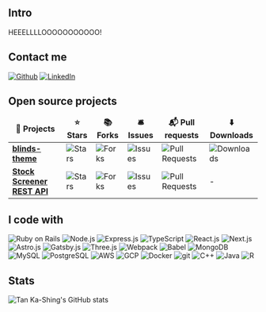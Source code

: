## Intro

<p>HEEELLLLOOOOOOOOOOO!</p>

## Contact me
<p>
  <a href="https://github.com/orbulant" target="_blank"><img alt="Github" src="https://img.shields.io/badge/GitHub-%2312100E.svg?&style=flat&logo=Github&logoColor=white" /></a>
  <a href="https://www.linkedin.com/in/tankashing" target="_blank"><img alt="LinkedIn" src="https://img.shields.io/badge/linkedin-%230077B5.svg?&style=flat&logo=linkedin&logoColor=white" /></a>
</p>


## Open source projects
<table>
  <thead align="center">
    <tr border: none;>
      <td><b>🎁 Projects</b></td>
      <td><b>⭐ Stars</b></td>
      <td><b>📚 Forks</b></td>
      <td><b>🛎 Issues</b></td>
      <td><b>📬 Pull requests</b></td>
      <td><b>⬇️ Downloads</b></td>
    </tr>
  </thead>
  <tr>
    <td><a href="https://github.com/orbulant/blinds-theme"><b>blinds-theme</b></a></td>
    <td><img alt="Stars" src="https://img.shields.io/github/stars/orbulant/blinds-theme?style=flat&labelColor=343b41"/></td>
    <td><img alt="Forks" src="https://img.shields.io/github/forks/orbulant/blinds-theme?style=flat&labelColor=343b41"/></td>
    <td><img alt="Issues" src="https://img.shields.io/github/issues/orbulant/blinds-theme?style=flat&labelColor=343b41"/></td>
    <td><img alt="Pull Requests" src="https://img.shields.io/github/issues-pr/orbulant/blinds-theme?style=flat&labelColor=343b41"/></td>
    <td><img alt="Downloads" src="https://img.shields.io/visual-studio-marketplace/d/tankashing.blinds-theme"/></td>
  </tr>
  <tr>
    <td><a href="https://github.com/orbulant/stock-screener"><b>Stock Screener REST API</b></a></td>
    <td><img alt="Stars" src="https://img.shields.io/github/stars/orbulant/stock-screener?style=flat&labelColor=343b41"/></td>
    <td><img alt="Forks" src="https://img.shields.io/github/forks/orbulant/stock-screener?style=flat&labelColor=343b41"/></td>
    <td><img alt="Issues" src="https://img.shields.io/github/issues/orbulant/stock-screener?style=flat&labelColor=343b41"/></td>
    <td><img alt="Pull Requests" src="https://img.shields.io/github/issues-pr/orbulant/stock-screener?style=flat&labelColor=343b41"/></td>
    <td>-</td>
  </tr>
</table>

## I code with
<p>
  <img alt="Ruby on Rails" src="https://img.shields.io/badge/-Ruby_on_Rails-CC0000?style=flat&logo=ruby-on-rails&logoColor=white" />
  <img alt="Node.js" src="https://img.shields.io/badge/-Nodejs-43853d?style=flat&logo=Node.js&logoColor=white" />
  <img alt="Express.js" src="https://img.shields.io/badge/-Express.js-000000?style=flat&logo=express&logoColor=white" />
  <img alt="TypeScript" src="https://img.shields.io/badge/-TypeScript-007ACC?style=flat&logo=typescript&logoColor=white" />
  <img alt="React.js" src="https://img.shields.io/badge/-React-45b8d8?style=flat&logo=react&logoColor=white" />
  <img alt="Next.js" src="https://img.shields.io/badge/-Next.js-000000?style=flat&logo=nextdotjs&logoColor=white" />
  <img alt="Astro.js" src="https://img.shields.io/badge/-Astro.js-FF5A03?style=flat&logo=astro&logoColor=white" />
  <img alt="Gatsby.js" src="https://img.shields.io/badge/-Gatsby-663399?style=flat&logo=gatsby&logoColor=white" />
  <img alt="Three.js" src="https://img.shields.io/badge/-Three.js-000000?style=flat&logo=three.js&logoColor=white" />
  <img alt="Webpack" src="https://img.shields.io/badge/-Webpack-8DD6F9?style=flat&logo=webpack&logoColor=black" />
  <img alt="Babel" src="https://img.shields.io/badge/-Babel-F9DC3e?style=flat&logo=babel&logoColor=black" />
  <img alt="MongoDB" src="https://img.shields.io/badge/-MongoDB-13aa52?style=flat&logo=mongodb&logoColor=white" />
  <img alt="MySQL" src="https://img.shields.io/badge/MySQL-005C84?style=flat&logo=mysql&logoColor=white" />
  <img alt="PostgreSQL" src="https://img.shields.io/badge/postgres-%23316192?style=flat&logo=postgresql&logoColor=white" />
  <img alt="AWS" src="https://img.shields.io/badge/Amazon_AWS-232F3E?style=flat&logo=amazon-aws&logoColor=white" />
  <img alt="GCP" src="https://img.shields.io/badge/Google_Cloud-4285F4?style=flat&logo=google-cloud&logoColor=white" />
  <img alt="Docker" src="https://img.shields.io/badge/-Docker-46a2f1?style=flat&logo=docker&logoColor=white" />
  <img alt="git" src="https://img.shields.io/badge/-Git-F05032?style=flat&logo=git&logoColor=white" />
  <img alt="C++" src="https://img.shields.io/badge/-C++-00599C?style=flat&logo=c%2B%2B&logoColor=white" />
  <img alt="Java" src="https://img.shields.io/badge/-Java-007396?style=flat&logo=java&logoColor=white" />
  <img alt="R" src="https://img.shields.io/badge/-R-276DC3?style=flat&logo=r&logoColor=white" />
</p>

## Stats
![Tan Ka-Shing's GitHub stats](https://github-readme-stats.vercel.app/api?username=orbulant&show_icons=true&theme=tokyonight)
